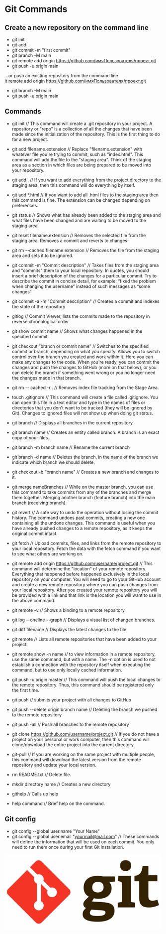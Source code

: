 # Git Commands


Create a new repository on the command line
-------------------------
* git init  
* git add .  
* git commit -m "first commit"   
* git branch -M main  
* git remote add origin https://github.com/имяПользователя/проект.git   
* git push -u origin main  

…or push an existing repository from the command line  
it remote add origin https://github.com/имяПользователя/проект.git  
* git branch -M main  
* git push -u origin main  

Commands
------------------------
* git init
// This command will create a .git repository in your project. A repository or "repo" is a collection of all the changes that have been made since the initialization of the repository. This is the first thing to do for a new project.

* git add filename.extension
// Replace "filename.extension" with whatever file you're trying to commit, such as "index.html". This command will add the file to the "staging area". Think of the staging area as a section in which files are being prepared to be moved into your repository.

* git add .
// If you want to add everything from the project directory to the staging area, then this command will do everything by itself.

* git add *.html
// If you want to add all .html files to the staging area then this command is fine. The extension can be changed depending on preferences.

* git status
// Shows what has already been added to the staging area and what files have been changed and are waiting to be moved to the staging area.

* git reset filename.extension
// Removes the selected file from the staging area. Removes a commit and reverts to changes.

* git rm --cached filename.extension
// Removes the file from the staging area and sets it to be ignored.

* git commit -m "Commit description"
// Takes files from the staging area and "commits" them to your local repository. In quotes, you should insert a brief description of the changes for a particular commit. Try to describe the commit in concise detail, for example: “fixed the problem when changing the username” instead of such messages as “some changes”

* git commit -a -m "Commit description"
// Creates a commit and indexes the state of the repository

* gitlog
// Commit Viewer, lists the commits made to the repository in reverse chronological order

* git show commit name
// Shows what changes happened in the specified commit.

* git checkout “branch or commit name”
// Switches to the specified commit or branch, depending on what you specify. Allows you to switch control over the branch you created and work within it. Here you can make any changes to the code. When you're ready, you can commit the changes and push the changes to GitHub (more on that below), or you can delete the branch if something went wrong or you no longer need the changes made in that branch.

* git rm -- cached -r .
// Removes index file tracking from the Stage Area.

* touch .gitignore
// This command will create a file called .gitignore. You can open this file in a text editor and type in the names of files or directories that you don't want to be tracked (they will be ignored by Git). Changes to ignored files will not show up when doing git status.

* git branch
// Displays all branches in the current repository

* git branch name
// Creates an entity called branch. A branch is an exact copy of your files.

* git branch -m branch name
// Rename the current branch

* git branch -d name
// Deletes the branch, in the name of the branch we indicate which branch we should delete.

* git checkout -b “branch name”
// Creates a new branch and changes to it.

* git merge nameBranches
// While on the master branch, you can use this command to take commits from any of the branches and merge them together. Merging another branch (feature branch) into the main branch (receiving branch).

* git revert
// A safe way to undo the operation without losing the commit history. The command undoes past commits, creating a new one containing all the undone changes. This command is useful when you have already pushed changes to a remote repository, as it keeps the original commit intact.

* git fetch
// Upload commits, files, and links from the remote repository to your local repository. Fetch the data with the fetch command if you want to see what others are working on.

* git remote add origin https://github.com/username/project.git
// This command will determine the "location" of your remote repository. Everything that happened before happened exclusively in the local repository on your computer. You will need to go to your GitHub account and create a new remote repository where you can push changes from your local repository. After you created your remote repository you will be provided with a link and that link is the location you will want to use in the above command.

* git remote -v
// Shows a binding to a remote repository

* git log --oneline --graph
// Displays a visual list of changed branches.

* git diff filename
// Displays the latest changes to the file.

* git remote
// Lists all remote repositories that have been added to your project.

* git remote show -n name
// to view information in a remote repository, use the same command, but with a name. The -n option is used to not establish a connection with the repository itself when executing the command, but to use only locally cached information.

* git push -u origin master
// This command will push the local changes to the remote repository. Thus, this command should be registered only the first time.

* git push
// submits your project with all changes to GitHub

* git push --delete origin branch name
// Deleting the branch we pushed to the remote repository

* git push -all
// Push all branches to the remote repository

* git clone https://github.com/username/project.git
// If you do not have a project on your personal or work computer, then this command will clone/download the entire project into the current directory.

* git-pull
// If you are working on the same project with multiple people, this command will download the latest version from the remote repository and update your local version.

* rm README.txt
// Delete file.

* mkdir directory name
// Creates a new directory

* githelp
// Calls up help

* help command
// Brief help on the command.

Git config
------------------------

* git config --global user.name "Your Name"
* git config --global user.email "yourmail@mail.com"
// These commands will define the information that will be used on each commit. You only need to run them once during your first Git installation.


![picture1.](git.jpg)

